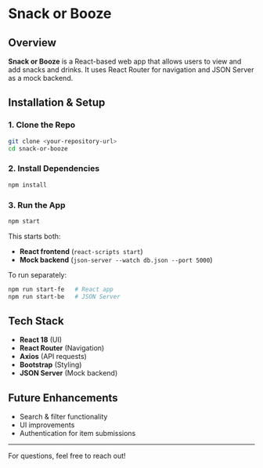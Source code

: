 # Snack or Booze

## Overview
**Snack or Booze** is a React-based web app that allows users to view and add snacks and drinks. It uses React Router for navigation and JSON Server as a mock backend.

## Installation & Setup
### 1. Clone the Repo
```sh
git clone <your-repository-url>
cd snack-or-booze
```
### 2. Install Dependencies
```sh
npm install
```
### 3. Run the App
```sh
npm start
```
This starts both:
- **React frontend** (`react-scripts start`)
- **Mock backend** (`json-server --watch db.json --port 5000`)

To run separately:
```sh
npm run start-fe   # React app
npm run start-be   # JSON Server
```

## Tech Stack
- **React 18** (UI)
- **React Router** (Navigation)
- **Axios** (API requests)
- **Bootstrap** (Styling)
- **JSON Server** (Mock backend)

## Future Enhancements
- Search & filter functionality
- UI improvements
- Authentication for item submissions

---
For questions, feel free to reach out!

